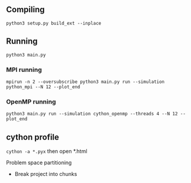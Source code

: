 ## Compiling
`python3 setup.py build_ext --inplace`

## Running
`python3 main.py`

### MPI running
`mpirun -n 2 --oversubscribe python3 main.py run --simulation python_mpi --N 12 --plot_end`

### OpenMP running
`python3 main.py run --simulation cython_openmp --threads 4 --N 12 --plot_end`

## cython profile
`cython -a *.pyx`
then open *.html

Problem space partitioning
- Break project into chunks
